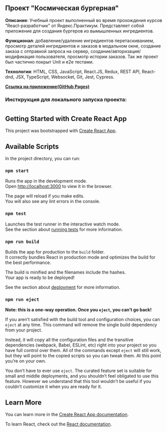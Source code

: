 ## **Проект** **"Космическая бургерная"**

**Описание**: Учебный проект выполненный во время прохождения курсов "React-разработчик" от Яндекс.Практикум. Представляет собой приложение для создания бургеров из вымышленных ингредиентов.

**Функционал**: добавление/удаление ингредиентов перетаскиванием, просмотр деталей ингредиентов и заказов в модальном окне, создание заказа с отправкой запроса на сервер, создание/авторизация/модификация пользователя, просмотр истории заказов. Так же проект был частично покрыт Unit и e2e тестами.

**Технологии**: HTML, CSS, JavaScript, React.JS, Redux, REST API, React-dnd, JSX, TypeScript, Websocket, Git, Jest, Cypress.


**[Ссылка на приложение(GitHub Pages)](https://cipher24.github.io/stellarBurgers/)**

### Инсткрукция для локального запуска проекта:


#
## Getting Started with Create React App

This project was bootstrapped with [Create React App](https://github.com/facebook/create-react-app).

## Available Scripts

In the project directory, you can run:

### `npm start`

Runs the app in the development mode.\
Open [http://localhost:3000](http://localhost:3000) to view it in the browser.

The page will reload if you make edits.\
You will also see any lint errors in the console.

### `npm test`

Launches the test runner in the interactive watch mode.\
See the section about [running tests](https://facebook.github.io/create-react-app/docs/running-tests) for more information.

### `npm run build`

Builds the app for production to the `build` folder.\
It correctly bundles React in production mode and optimizes the build for the best performance.

The build is minified and the filenames include the hashes.\
Your app is ready to be deployed!

See the section about [deployment](https://facebook.github.io/create-react-app/docs/deployment) for more information.

### `npm run eject`

**Note: this is a one-way operation. Once you `eject`, you can’t go back!**

If you aren’t satisfied with the build tool and configuration choices, you can `eject` at any time. This command will remove the single build dependency from your project.

Instead, it will copy all the configuration files and the transitive dependencies (webpack, Babel, ESLint, etc) right into your project so you have full control over them. All of the commands except `eject` will still work, but they will point to the copied scripts so you can tweak them. At this point you’re on your own.

You don’t have to ever use `eject`. The curated feature set is suitable for small and middle deployments, and you shouldn’t feel obligated to use this feature. However we understand that this tool wouldn’t be useful if you couldn’t customize it when you are ready for it.

## Learn More

You can learn more in the [Create React App documentation](https://facebook.github.io/create-react-app/docs/getting-started).

To learn React, check out the [React documentation](https://reactjs.org/).
